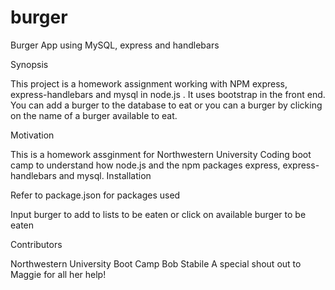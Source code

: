 # burger
Burger App using MySQL, express and handlebars

Synopsis

This project is a homework assignment working with NPM express, express-handlebars and mysql in node.js .  It uses bootstrap in the front end.  You can add a burger to the database to eat or you can a burger by clicking on the name of a burger available to eat.


Motivation

This is a homework assginment for Northwestern University Coding boot camp to understand how node.js and the npm packages express, express-handlebars and mysql. 
Installation

Refer to package.json for packages used


Input burger to add to lists to be eaten or click on available burger to be eaten

Contributors

Northwestern University Boot Camp
Bob Stabile
A special shout out to Maggie for all her help!